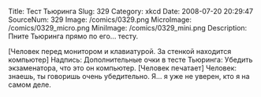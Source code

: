 Title: Тест Тьюринга 
Slug: 329 
Category: xkcd 
Date: 2008-07-20 20:29:47 
SourceNum: 329 
Image: /comics/0329.png 
MicroImage: /comics/0329_micro.png 
MiniImage: /comics/0329_mini.png 
Description: Пните Тьюринга прямо по его... тесту.
 

[Человек перед монитором и клавиатурой. За стенкой находится компьютер]
Надпись: Дополнительные очки в тесте Тьюринга:
Убедить экзаменатора, что это он компьютер.
[Человек печатает]
Человек: знаешь, ты говоришь очень убедительно. Я… я уже не уверен, кто я на самом деле.